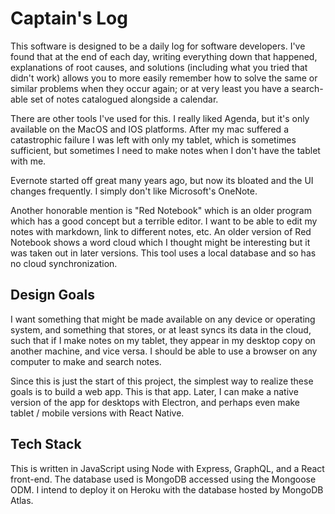 # Captain's Log
This software is designed to be a daily log for software developers.  I've found that at the end of each day, writing everything down that happened, explanations of root causes, and solutions (including what you tried that didn't work) allows you to more easily remember how to solve the same or similar problems when they occur again; or at very least you have a search-able set of notes catalogued alongside a calendar.

There are other tools I've used for this.  I really liked Agenda, but it's only available on the MacOS and IOS platforms.  After my mac suffered a catastrophic failure I was left with only my tablet, which is sometimes sufficient, but sometimes I need to make notes when I don't have the tablet with me.

Evernote started off great many years ago, but now its bloated and the UI changes frequently.  I simply don't like Microsoft's OneNote.

Another honorable mention is "Red Notebook" which is an older program which has a good concept but a terrible editor.  I want to be able to edit my notes with markdown, link to different notes, etc.  An older version of Red Notebook shows a word cloud which I thought might be interesting but it was taken out in later versions.  This tool uses a local database and so has no cloud synchronization.

## Design Goals

I want something that might be made available on any device or operating system, and something that stores, or at least syncs its data in the cloud, such that if I make notes on my tablet, they appear in my desktop copy on another machine, and vice versa.  I should be able to use a browser on any computer to make and search notes.

Since this is just the start of this project, the simplest way to realize these goals is to build a web app.  This is that app.  Later, I can make a native version of the app for desktops with Electron, and perhaps even make tablet / mobile versions with React Native.

## Tech Stack

This is written in JavaScript using Node with Express, GraphQL, and a React front-end.  The database used is MongoDB accessed using the Mongoose ODM.  I intend to deploy it on Heroku with the database hosted by MongoDB Atlas.